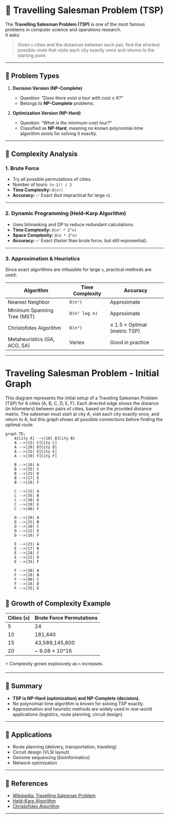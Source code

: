 # 🧭 Travelling Salesman Problem (TSP)

The **Travelling Salesman Problem (TSP)** is one of the most famous problems in computer science and operations research.  
It asks:

> Given `n` cities and the distances between each pair, find the shortest possible route that visits each city exactly once and returns to the starting point.

---

## 🔹 Problem Types

1. **Decision Version (NP-Complete)**  
   - Question: *"Does there exist a tour with cost ≤ K?"*
   - Belongs to **NP-Complete** problems.

2. **Optimization Version (NP-Hard)**  
   - Question: *"What is the minimum-cost tour?"*
   - Classified as **NP-Hard**, meaning no known polynomial-time algorithm exists for solving it exactly.

---

## 🔹 Complexity Analysis

### 1. Brute Force
- Try all possible permutations of cities.
- Number of tours: `(n-1)! / 2`  
- **Time Complexity:** `O(n!)`  
- **Accuracy:** ✅ Exact (but impractical for large `n`).

---

### 2. Dynamic Programming (Held–Karp Algorithm)
- Uses bitmasking and DP to reduce redundant calculations.  
- **Time Complexity:** `O(n² * 2^n)`  
- **Space Complexity:** `O(n * 2^n)`  
- **Accuracy:** ✅ Exact (faster than brute force, but still exponential).

---

### 3. Approximation & Heuristics
Since exact algorithms are infeasible for large `n`, practical methods are used:

| Algorithm                  | Time Complexity | Accuracy |
|-----------------------------|-----------------|----------|
| Nearest Neighbor            | `O(n²)`        | Approximate |
| Minimum Spanning Tree (MST) | `O(n² log n)`  | Approximate |
| Christofides Algorithm      | `O(n³)`        | ≤ 1.5 × Optimal (metric TSP) |
| Metaheuristics (GA, ACO, SA)| Varies         | Good in practice |

---

# Traveling Salesman Problem - Initial Graph

This diagram represents the initial setup of a Traveling Salesman Problem (TSP) for 6 cities (A, B, C, D, E, F). Each directed edge shows the distance (in kilometers) between pairs of cities, based on the provided distance matrix. The salesman must start at city A, visit each city exactly once, and return to A, but this graph shows all possible connections before finding the optimal route.

```mermaid
graph TD;
    A[City A] -->|10| B[City B]
    A -->|15| C[City C]
    A -->|20| D[City D]
    A -->|25| E[City E]
    A -->|30| F[City F]
    
    B -->|10| A
    B -->|35| C
    B -->|25| D
    B -->|17| E
    B -->|28| F
    
    C -->|15| A
    C -->|35| B
    C -->|30| D
    C -->|28| E
    C -->|40| F
    
    D -->|20| A
    D -->|25| B
    D -->|30| C
    D -->|22| E
    D -->|16| F
    
    E -->|25| A
    E -->|17| B
    E -->|28| C
    E -->|22| D
    E -->|35| F
    
    F -->|30| A
    F -->|28| B
    F -->|40| C
    F -->|16| D
    F -->|35| E
```


## 🔹 Growth of Complexity Example

| Cities (`n`) | Brute Force Permutations |
|--------------|---------------------------|
| 5            | 24                        |
| 10           | 181,440                   |
| 15           | 43,589,145,600            |
| 20           | ~ 6.08 × 10^16            |

⚡ Complexity grows explosively as `n` increases.

---

## 🔹 Summary

- **TSP is NP-Hard (optimization) and NP-Complete (decision).**
- No polynomial-time algorithm is known for solving TSP exactly.
- Approximation and heuristic methods are widely used in real-world applications (logistics, route planning, circuit design).

---

## 🚀 Applications

- Route planning (delivery, transportation, traveling)
- Circuit design (VLSI layout)
- Genome sequencing (bioinformatics)
- Network optimization

---

## 📖 References
- [Wikipedia: Travelling Salesman Problem](https://en.wikipedia.org/wiki/Travelling_salesman_problem)
- [Held–Karp Algorithm](https://en.wikipedia.org/wiki/Held%E2%80%93Karp_algorithm)
- [Christofides Algorithm](https://en.wikipedia.org/wiki/Christofides_algorithm)

---
